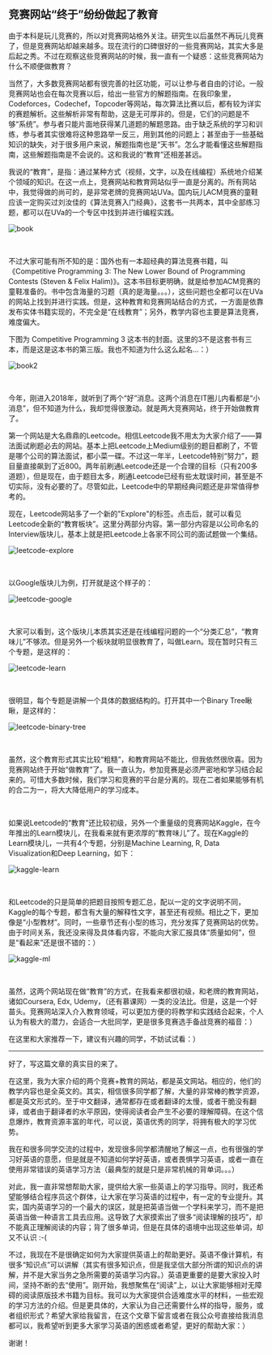 ## 竞赛网站“终于”纷纷做起了教育

由于本科是玩儿竞赛的，所以对竞赛网站格外关注。研究生以后虽然不再玩儿竞赛了，但是竞赛网站却越来越多。现在流行的口碑很好的一些竞赛网站，其实大多是后起之秀。不过在观察这些竞赛网站的时候，我一直有一个疑惑：这些竞赛网站为什么不顺便做教育？

当然了，大多数竞赛网站都有很完善的社区功能，可以让参与者自由的讨论。一般竞赛网站也会在每次竞赛以后，给出一些官方的解题指南。在我印象里，Codeforces，Codechef，Topcoder等网站，每次算法比赛以后，都有较为详实的赛题解析。这些解析非常有帮助，这是无可厚非的。但是，它们的问题是不够“系统”。参与者只能片面地获得某几道题的解题思路。由于缺乏系统的学习和训练，参与者其实很难将这种思路举一反三，用到其他的问题上；甚至由于一些基础知识的缺失，对于很多用户来说，解题指南也是“天书”。怎么才能看懂这些解题指南，这些解题指南是不会说的。这和我说的“教育”还相差甚远。

我说的“教育”，是指：通过某种方式（视频，文字，以及在线编程）系统地介绍某个领域的知识。在这一点上，竞赛网站和教育网站似乎一直是分离的。所有网站中，我觉得做的尚可的，是非常老牌的竞赛网站UVa。国内玩儿ACM竞赛的童鞋应该一定购买过刘汝佳的《算法竞赛入门经典》，这套书一共两本，其中全部练习题，都可以在UVa的一个专区中找到并进行编程实践。

![book](book.png)

<br/>

不过大家可能有所不知的是：国外也有一本超经典的算法竞赛书籍，叫《Competitive Programming 3: The New Lower Bound of Programming Contests (Steven & Felix Halim)》。这本书目标更明确，就是给参加ACM竞赛的童鞋准备的。书中包含海量的习题（真的是海量。。。），这些问题也全都可以在UVa的网站上找到并进行实践。但是，这种教育和竞赛网站结合的方式，一方面是依靠发布实体书籍实现的，不完全是“在线教育”；另外，教学内容也主要是算法竞赛，难度偏大。

下图为 Competitive Programming 3 这本书的封面。这里的3不是这套书有三本，而是这是这本书的第三版。我也不知道为什么这么起名...：）

![book2](book2.png)

<br/>

今年，刚进入2018年，就听到了两个“好”消息。这两个消息在IT圈儿内看都是“小消息”，但不知道为什么，我却觉得很激动。就是两大竞赛网站，终于开始做教育了。

第一个网站是大名鼎鼎的Leetcode。相信Leetcode我不用太为大家介绍了——算法面试刷题必去的网站。基本上把Leetcode上Medium级别的题目都刷了，不管是哪个公司的算法面试，都小菜一碟。不过这一年半，Leetcode特别“努力”，题目量直接飙到了近800。两年前刷通Leetcode还是一个合理的目标（只有200多道题），但是现在，由于题目太多，刷通Leetcode已经有些太耽误时间，甚至是不切实际，没有必要的了。尽管如此，Leetcode中的早期经典问题还是非常值得参考的。

现在，Leetcode网站多了一个新的"Explore"的标签。点击后，就可以看见Leetcode全新的“教育板块”。这里分两部分内容。第一部分内容是以公司命名的Interview版块儿，基本上就是把Leetcode上各家不同公司的面试题做一个集结。

![leetcode-explore](leetcode-explore.png)

<br/>

以Google版块儿为例，打开就是这个样子的：

![leetcode-google](leetcode-google.png)

<br/>

大家可以看到，这个版块儿本质其实还是在线编程问题的一个“分类汇总”，“教育味儿”不够浓。但是另外一个板块就明显很教育了，叫做Learn。现在暂时只有三个专题，是这样的：

![leetcode-learn](leetcode-learn.png)

<br/>

很明显，每个专题是讲解一个具体的数据结构的。打开其中一个Binary Tree瞅瞅，是这样的：

![leetcode-binary-tree](leetcode-binary-tree.png)

<br/>

虽然，这个教育形式其实比较“粗糙”，和教育网站不能比，但我依然很欣喜。因为竞赛网站终于开始“做教育”了。我一直认为，参加竞赛是必须严密地和学习结合起来的。可惜大多数时候，我们学习和竞赛的平台是分离的。现在二者如果能够有机的合二为一，将大大降低用户的学习成本。

<br/>

如果说Leetcode的“教育”还比较初级，另外一个重量级的竞赛网站Kaggle，在今年推出的Learn模块儿，在我看来就有更浓厚的“教育味儿”了。现在Kaggle的Learn模块儿，一共有4个专题，分别是Machine Learning, R, Data Visualization和Deep Learning，如下：

![kaggle-learn](kaggle-learn.png)

<br/>

和Leetcode的只是简单的把题目按照专题汇总，配以一定的文字说明不同，Kaggle的每个专题，都含有大量的解释性文字，甚至还有视频。相比之下，更加像是“小型教材”。同时，一些章节还有小型的练习，充分发挥了竞赛网站的优势。由于时间关系，我还没来得及具体看内容，不能向大家汇报具体“质量如何”，但是“看起来”还是很不错的：）

![kaggle-ml](kaggle-ml.png)

<br/>

虽然，这两个网站现在做“教育”的方式，在我看来都很初级，和老牌的教育网站，诸如Coursera, Edx, Udemy，（还有慕课网）一类的没法比。但是，这是一个好苗头。竞赛网站深入介入教育领域，可以更加方便的将教学和实践结合起来，个人认为有极大的潜力，会适合一大批同学，更是很多竞赛选手备战竞赛的福音：）

在这里和大家推荐一下，建议有兴趣的同学，不妨试试看：）

---

好了，写这篇文章的真实目的来了。

在这里，我为大家介绍的两个竞赛+教育的网站，都是英文网站。相应的，他们的教学内容也是全英文的。其实，相信很多同学都了解，大量的非常棒的教学资源，都是英文形式的。至于中文翻译，通常都存在或者翻译的太慢，或者干脆没有翻译，或者由于翻译者的水平原因，使得阅读者会产生不必要的理解障碍。在这个信息爆炸，教育资源丰富的年代，可以说，英语优秀的同学，将拥有极大的学习优势。

我在和很多同学交流的过程中，发现很多同学都清醒地了解这一点，也有很强的学习好英语的意愿，但是就是不知道如何学好英语，或者畏惧学习英语，或者一直在使用非常错误的英语学习方法（最典型的就是只是非常机械的背单词。。。）

对此，我一直非常想帮助大家，提供给大家一些英语上的学习指导。同时，我还希望能够结合程序员这个群体，让大家在学习英语的过程中，有一定的专业提升。其实，国内英语学习的一个最大的误区，就是把英语当做一个学科来学习，而不是把英语当做一种语言工具去应用。这导致了大家摸索出了很多“阅读理解的技巧”，却不能真正理解阅读的内容；背了很多单词，但是在具体的语境中出现这些单词，却又不认识 :-(

不过，我现在不是很确定如何为大家提供英语上的帮助更好。英语不像计算机，有很多“知识点”可以讲解（其实有很多知识点，但是我坚信大部分所谓的知识点的讲解，并不是大家当务之急所需要的英语学习内容。）英语更重要的是要大家投入时间，坚持不断的去“使用”。刚开始，我想聚焦在“阅读”上，以让大家能够相对无障碍的阅读原版技术书籍为目标。我可以为大家提供合适难度水平的材料，一些宏观的学习方法的介绍。但是更具体的，大家认为自己还需要什么样的指导，服务，或者组织形式？希望大家给我留言，在这个文章下留言或者在我公众号直接给我消息都可以，我希望听到更多大家学习英语的困惑或者希望，更好的帮助大家：）

谢谢！